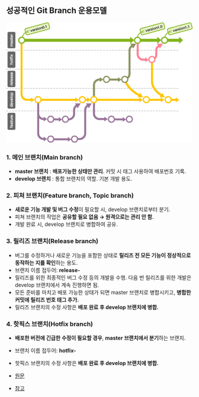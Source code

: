 ##  성공적인 Git Branch 운용모델

![Git Branch 운용모델 도식](branching_model.png)

### 1. 메인 브랜치(Main branch)
* **master 브랜치** : **배포가능한 상태만 관리**. 커밋 시 태그 사용하여 배포번호 기록.
* **develop 브랜치** : 통합 브랜치의 역할. 기본 개발 용도.

### 2. 피쳐 브랜치(Feature branch, Topic branch)
* **새로운 기능 개발 및 버그 수정**이 필요할 시, develop 브랜치로부터 분기. 
* 피쳐 브랜치의 작업은 **공유할 필요 없음 → 원격으로는 관리 안 함.**
* 개발 완료 시, develop 브랜치로 병합하여 공유.

### 3. 릴리즈 브랜치(Release branch)
* 버그를 수정하거나 새로운 기능을 포함한 상태로 **릴리즈 전 모든 기능이 정상적으로 동작하는 지를 확인**하는 용도.
* 브랜치 이름 접두어:  **release-**
* 릴리즈를 위한 최종적인 버그 수정 등의 개발을 수행. 다음 번 릴리즈를 위한 개발은 develop 브랜치에서 계속 진행하면 됨.
* 모든 준비를 마치고 배포 가능한 상태가 되면 master 브랜치로 병합시키고, **병합한 커밋에 릴리즈 번호 태그 추가.**
* 릴리즈 브랜치의 수정 사항은 **배포 완료 후 develop 브랜치에 병합.**

### 4. 핫픽스 브랜치(Hotfix branch)
* **배포한 버전에 긴급한 수정이 필요할 경우**, **master 브랜치에서 분기**하는 브랜치.
* 브랜치 이름 접두어:  **hotfix-**
* 핫픽스 브랜치의 수정 사항은 **배포 완료 후 develop 브랜치에 병합.**


* [원문](http://nvie.com/posts/a-successful-git-branching-model/)
* [참고](https://backlog.com/git-tutorial/kr/stepup/stepup1_5.html)
